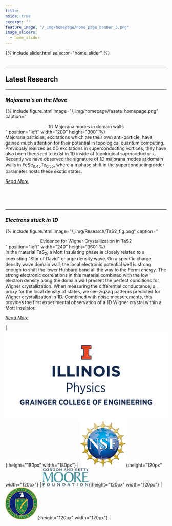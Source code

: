 ```yaml
---
title:
aside: true
excerpt: ""
feature_image: "/_img/homepage/home_page_banner_5.png"   
image_sliders:
  - home_slider
---
```

{% include slider.html selector="home_slider" %}  
<br>  

---
## Latest Research
---  

### *Majorana's on the Move*

{% include figure.html image="/_img/homepage/fesete_homepage.png" caption="<center>1D Majorana modes in domain walls</center>" position="left" width="200" height="300" %}  
Majorana particles, excitations which are their own anti-particle, have gained much attention for their potential in topological quantum computing. Previously realized as 0D excitations in superconducting vortices, they have also been theorized to exist in 1D inside of topological supercoductors. Recently we have observed the signature of 1D majorana modes at domain walls in FeSe<sub>0.45</sub>Te<sub>0.55</sub>, where a π phase shift in the superconducting order parameter hosts these exotic states.

[*Read More*](https://arxiv.org/abs/1903.00515)

<br>
<br>
<br>  


---

### *Electrons stuck in 1D*

{% include figure.html image="/_img/Research/TaS2_fig.png" caption="<center>Evidence for Wigner Crystallization in TaS2</center>" position="left" width="240" height="360" %}  
In the material TaS<sub>2</sub>, a Mott Insulating phase is closely related to a coexisting "Star of David" charge density wave. On a specific charge density wave domain wall, the local electronic potential well is strong enough to shift the lower Hubbard band all the way to the Fermi energy. The strong electronic correlations in this material combined with the low electron density along the domain wall present the perfect conditions for Wigner crystallization. When measuring the differential conductance, a proxy for the local density of states, we see zigzag patterns predicted for Wigner crystallization in 1D. Combined with noise measurements, this provides the first experimental observation of a 1D Wigner crystal within a Mott Insulator.  

 [*Read More*](https://arxiv.org/ftp/arxiv/papers/1906/1906.11983.pdf)



| ![image](/_img/uofi_physics.png){:height="180px" width="180px"} | ![image](/_img/nsf_logo.png){:height="120px" width="120px"} | ![image](/_img/moore_logo.png){:height="120px" width="120px"} | ![image](/_img/doe_logo.png){:height="120px" width="120px"} |  
